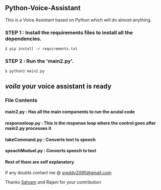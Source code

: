 ## Python-Voice-Assistant
 This is a Voice Assistant based on Python which will do almost anything.

### STEP 1 : Install the requirements files to install all the dependencies.

``` $ pip install -r requirements.txt ```

### STEP 2 : Run the 'main2.py'.

``` $ python3 main2.py ```

## _voila_ your voice assistant is ready

### File Contents 
#### main2.py : Has all the main components to run the acutal code
#### responseloop.py : This is the response loop where the control goes after main2.py processes it
#### takeCommand.py : Converts text to speech
#### speachModuel.py : Converts speech to text
#### Rest of them are self explanatory 

If any doubts contact me @ sreddy2095@gmail.com


Thanks [Satyam](https://github.com/satyamc2) and Rajani for your contribution
